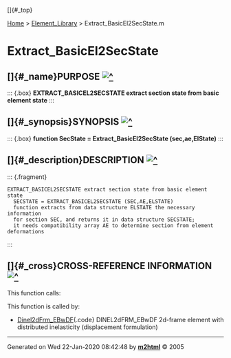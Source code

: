 []{#_top}

<div>

[Home](../FEDEASLab.html) \> [Element_Library](FEDEASLab.html) \>
Extract_BasicEl2SecState.m

</div>

# Extract_BasicEl2SecState

## []{#_name}PURPOSE [![\^](../up.png)](#_top)

::: {.box}
**EXTRACT_BASICEL2SECSTATE extract section state from basic element
state**
:::

## []{#_synopsis}SYNOPSIS [![\^](../up.png)](#_top)

::: {.box}
**function SecState = Extract_BasicEl2SecState (sec,ae,ElState)**
:::

## []{#_description}DESCRIPTION [![\^](../up.png)](#_top)

::: {.fragment}
``` {.comment}
EXTRACT_BASICEL2SECSTATE extract section state from basic element state
  SECSTATE = EXTRACT_BASICEL2SECSTATE (SEC,AE,ELSTATE)
  function extracts from data structure ELSTATE the necessary information
  for section SEC, and returns it in data structure SECSTATE;
  it needs compatibility array AE to determine section from element deformations
```
:::

## []{#_cross}CROSS-REFERENCE INFORMATION [![\^](../up.png)](#_top)

This function calls:

This function is called by:

-   [Dinel2dFrm_EBwDF](Dinel2dFrm_EBwDF.html "function ElemResp = Dinel2dFrm_EBwDF (action,el_no,xyz,ElemData,ElemState)"){.code}
    DINEL2dFRM_EBwDF 2d-frame element with distributed inelasticity
    (displacement formulation)

------------------------------------------------------------------------

Generated on Wed 22-Jan-2020 08:42:48 by
**[m2html](http://www.artefact.tk/software/matlab/m2html/ "Matlab Documentation in HTML")**
© 2005
